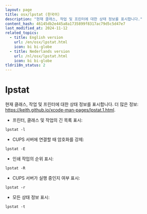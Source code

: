 ```yaml
---
layout: page
title: osx/lpstat (한국어)
description: "현재 클래스, 작업 및 프린터에 대한 상태 정보를 표시합니다."
content_hash: 46145db2e445a8a1735899f8317ac79d5c5d47e7
last_modified_at: 2024-11-12
related_topics:
  - title: English version
    url: /en/osx/lpstat.html
    icon: bi bi-globe
  - title: Nederlands version
    url: /nl/osx/lpstat.html
    icon: bi bi-globe
tldri18n_status: 2
---
```

# lpstat

현재 클래스, 작업 및 프린터에 대한 상태 정보를 표시합니다.
더 많은 정보: <https://keith.github.io/xcode-man-pages/lpstat.1.html>.

- 프린터, 클래스 및 작업의 긴 목록 표시:

`lpstat -l`

- CUPS 서버에 연결할 때 암호화를 강제:

`lpstat -E`

- 인쇄 작업의 순위 표시:

`lpstat -R`

- CUPS 서버가 실행 중인지 여부 표시:

`lpstat -r`

- 모든 상태 정보 표시:

`lpstat -t`
